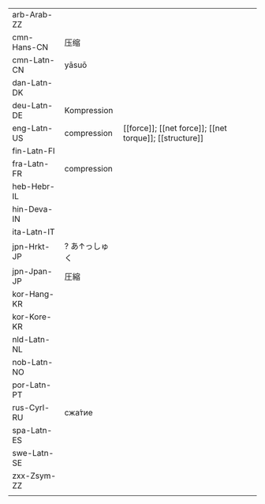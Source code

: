 | | | |
|-|-|-|
| arb-Arab-ZZ |  |  |
| cmn-Hans-CN | 压缩 |  |
| cmn-Latn-CN | yāsuō |  |
| dan-Latn-DK |  |  |
| deu-Latn-DE | Kompression |  |
| eng-Latn-US | compression | [[force]]; [[net force]]; [[net torque]]; [[structure]] |
| fin-Latn-FI |  |  |
| fra-Latn-FR | compression |  |
| heb-Hebr-IL |  |  |
| hin-Deva-IN |  |  |
| ita-Latn-IT |  |  |
| jpn-Hrkt-JP | ? あ↑っしゅく |  |
| jpn-Jpan-JP | 圧縮 |  |
| kor-Hang-KR |  |  |
| kor-Kore-KR |  |  |
| nld-Latn-NL |  |  |
| nob-Latn-NO |  |  |
| por-Latn-PT |  |  |
| rus-Cyrl-RU | сжа́тие |  |
| spa-Latn-ES |  |  |
| swe-Latn-SE |  |  |
| zxx-Zsym-ZZ |  |  |
|  |  |  |
